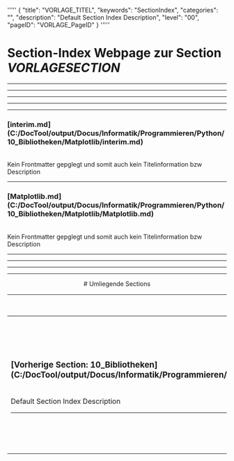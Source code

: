 '''''
{
"title": "VORLAGE_TITEL",
"keywords": "SectionIndex",
"categories": "",
"description": "Default Section Index Description",
"level": "00",
"pageID": "VORLAGE_PageID"
}
'''''


<h1>Section-Index Webpage zur Section <i>VORLAGESECTION</i></h1>

<hr><hr><hr><hr><hr>


<h3>[interim.md](C:/DocTool/output/Docus/Informatik/Programmieren/Python/10_Bibliotheken/Matplotlib/interim.md)</h3><br>Kein Frontmatter gepglegt und somit auch kein Titelinformation bzw Description<hr>


<h3>[Matplotlib.md](C:/DocTool/output/Docus/Informatik/Programmieren/Python/10_Bibliotheken/Matplotlib/Matplotlib.md)</h3><br>Kein Frontmatter gepglegt und somit auch kein Titelinformation bzw Description<hr><center><hr><hr><hr> # Umliegende Sections
 </h2><br><table><thead> <tr> <th><center>Vorgelagerte Section</center></th> <th><center>Nachgelagerte Section</center></th></tr></thead><tbody><tr><td><h3>[Vorherige Section: 10_Bibliotheken](C:/DocTool/output/Docus/Informatik/Programmieren/Python/10_Bibliotheken/SectionIndex_DocTooloutputDocusInformatikProgrammierenPython10_Bibliotheken.html)</h3><br>Default Section Index Description<hr></td><td><h3>Nachfolgende Section:</h3><br><h2> Die Metadaten wurde nicht eingelesen<br></h2></td></tr></tbody></table>